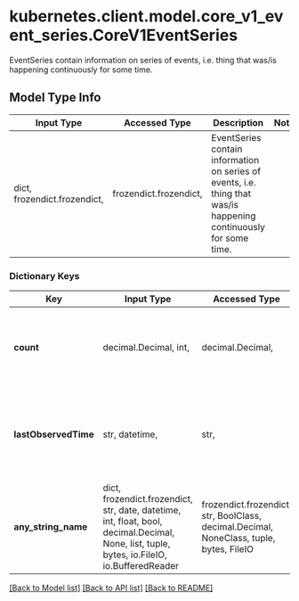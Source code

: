 # kubernetes.client.model.core_v1_event_series.CoreV1EventSeries

EventSeries contain information on series of events, i.e. thing that was/is happening continuously for some time.

## Model Type Info
Input Type | Accessed Type | Description | Notes
------------ | ------------- | ------------- | -------------
dict, frozendict.frozendict,  | frozendict.frozendict,  | EventSeries contain information on series of events, i.e. thing that was/is happening continuously for some time. | 

### Dictionary Keys
Key | Input Type | Accessed Type | Description | Notes
------------ | ------------- | ------------- | ------------- | -------------
**count** | decimal.Decimal, int,  | decimal.Decimal,  | Number of occurrences in this series up to the last heartbeat time | [optional] value must be a 32 bit integer
**lastObservedTime** | str, datetime,  | str,  | Time of the last occurrence observed | [optional] value must conform to RFC-3339 date-time
**any_string_name** | dict, frozendict.frozendict, str, date, datetime, int, float, bool, decimal.Decimal, None, list, tuple, bytes, io.FileIO, io.BufferedReader | frozendict.frozendict, str, BoolClass, decimal.Decimal, NoneClass, tuple, bytes, FileIO | any string name can be used but the value must be the correct type | [optional]

[[Back to Model list]](../../README.md#documentation-for-models) [[Back to API list]](../../README.md#documentation-for-api-endpoints) [[Back to README]](../../README.md)

